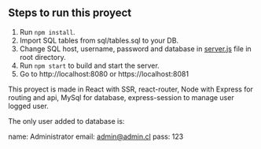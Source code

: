 ## Steps to run this proyect

1. Run `npm install`.
2. Import SQL tables from sql/tables.sql to your DB.
3. Change SQL host, username, password and database in [server.js](https://github.com/fperich/saltala-react-node-mysql/server.js) file in root directory.
4. Run `npm start` to build and start the server.
5. Go to http://localhost:8080 or https://localhost:8081

This proyect is made in React with SSR, react-router, Node with Express for routing and api, MySql for database, express-session to manage user logged user.


The only user added to database is:

name: Administrator
email: admin@admin.cl
pass: 123
